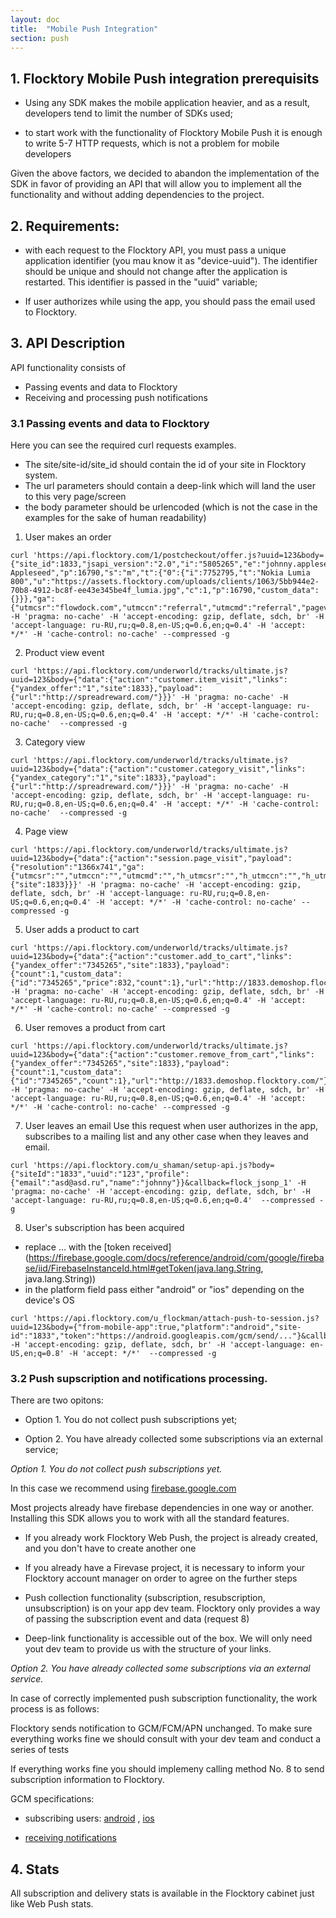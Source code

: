 ```yaml
---
layout: doc
title:  "Mobile Push Integration"
section: push
---
```


## 1. Flocktory Mobile Push integration prerequisits

* Using any SDK makes the mobile application heavier, and as a result, developers tend to limit the number of SDKs used;

* to start work with the functionality of Flocktory Mobile Push it is enough to write 5-7 HTTP requests, which is not a problem for mobile developers

Given the above factors, we decided to abandon the implementation of the SDK in favor of providing an API that will allow you to implement all the functionality and without adding dependencies to the project.


## 2. Requirements:

* with each request to the Flocktory API, you must pass a unique application identifier (you mau know it as "device-uuid"). The identifier should be unique and should not change after the application is restarted. This identifier is passed in the "uuid" variable;

* If user authorizes while using the app, you should pass the email used to Flocktory.



## 3. API Description

API functionality consists of

* Passing events and data to Flocktory
* Receiving and processing push notifications

###  3.1 Passing events and data to Flocktory

Here you can see the required curl requests examples.
* The site/site-id/site_id should contain the id of your site in Flocktory system.
* The url parameters should contain a deep-link which will land the user to this very page/screen
* the body parameter should be urlencoded (which is not the case in the examples for the sake of human readability)

1. User makes an order
```
curl 'https://api.flocktory.com/1/postcheckout/offer.js?uuid=123&body={"site_id":1833,"jsapi_version":"2.0","i":"5805265","e":"johnny.appleseed@gmail.com","n":"Johnny Appleseed","p":16790,"s":"m","t":{"0":{"i":7752795,"t":"Nokia Lumia 800","u":"https://assets.flocktory.com/uploads/clients/1063/5bb944e2-70b8-4912-bc8f-ee43e345be4f_lumia.jpg","c":1,"p":16790,"custom_data":{}}},"ga":{"utmcsr":"flowdock.com","utmccn":"referral","utmcmd":"referral","pageviews":17,"previous_visit_ts":1492714292,"current_visit_at":1492775373}}&callback=flock_jsonp' -H 'pragma: no-cache' -H 'accept-encoding: gzip, deflate, sdch, br' -H 'accept-language: ru-RU,ru;q=0.8,en-US;q=0.6,en;q=0.4' -H 'accept: */*' -H 'cache-control: no-cache' --compressed -g
```

2. Product view event
```
curl 'https://api.flocktory.com/underworld/tracks/ultimate.js?uuid=123&body={"data":{"action":"customer.item_visit","links":{"yandex_offer":"1","site":1833},"payload":{"url":"http://spreadreward.com/"}}}' -H 'pragma: no-cache' -H 'accept-encoding: gzip, deflate, sdch, br' -H 'accept-language: ru-RU,ru;q=0.8,en-US;q=0.6,en;q=0.4' -H 'accept: */*' -H 'cache-control: no-cache'  --compressed -g
```

3. Category view
```
curl 'https://api.flocktory.com/underworld/tracks/ultimate.js?uuid=123&body={"data":{"action":"customer.category_visit","links":{"yandex_category":"1","site":1833},"payload":{"url":"http://spreadreward.com/"}}}' -H 'pragma: no-cache' -H 'accept-encoding: gzip, deflate, sdch, br' -H 'accept-language: ru-RU,ru;q=0.8,en-US;q=0.6,en;q=0.4' -H 'accept: */*' -H 'cache-control: no-cache'  --compressed -g
```

4. Page view
```
curl 'https://api.flocktory.com/underworld/tracks/ultimate.js?uuid=123&body={"data":{"action":"session.page_visit","payload":{"resolution":"1366x741","ga":{"utmcsr":"","utmccn":"","utmcmd":"","h_utmcsr":"","h_utmccn":"","h_utmcmd":""},"url":"http://spreadreward.com/"},"links":{"site":1833}}}' -H 'pragma: no-cache' -H 'accept-encoding: gzip, deflate, sdch, br' -H 'accept-language: ru-RU,ru;q=0.8,en-US;q=0.6,en;q=0.4' -H 'accept: */*' -H 'cache-control: no-cache' --compressed -g
```

5. User adds a product to cart
```
curl 'https://api.flocktory.com/underworld/tracks/ultimate.js?uuid=123&body={"data":{"action":"customer.add_to_cart","links":{"yandex_offer":"7345265","site":1833},"payload":{"count":1,"custom_data":{"id":"7345265","price":832,"count":1},"url":"http://1833.demoshop.flocktory.com/"}}}' -H 'pragma: no-cache' -H 'accept-encoding: gzip, deflate, sdch, br' -H 'accept-language: ru-RU,ru;q=0.8,en-US;q=0.6,en;q=0.4' -H 'accept: */*' -H 'cache-control: no-cache' --compressed -g
```

6. User removes a product from cart
```
curl 'https://api.flocktory.com/underworld/tracks/ultimate.js?uuid=123&body={"data":{"action":"customer.remove_from_cart","links":{"yandex_offer":"7345265","site":1833},"payload":{"count":1,"custom_data":{"id":"7345265","count":1},"url":"http://1833.demoshop.flocktory.com/"}}}' -H 'pragma: no-cache' -H 'accept-encoding: gzip, deflate, sdch, br' -H 'accept-language: ru-RU,ru;q=0.8,en-US;q=0.6,en;q=0.4' -H 'accept: */*' -H 'cache-control: no-cache' --compressed -g
```

7. User leaves an email
Use this request when user authorizes in the app, subscribes to a mailing list and any other case when they leaves and email.
```
curl 'https://api.flocktory.com/u_shaman/setup-api.js?body={"siteId":"1833","uuid":"123","profile":{"email":"asd@asd.ru","name":"johnny"}}&callback=flock_jsonp_1' -H 'pragma: no-cache' -H 'accept-encoding: gzip, deflate, sdch, br' -H 'accept-language: ru-RU,ru;q=0.8,en-US;q=0.6,en;q=0.4'  --compressed -g
```

8. User's subscription has been acquired
* replace ... with the [token received](https://firebase.google.com/docs/reference/android/com/google/firebase/iid/FirebaseInstanceId.html#getToken(java.lang.String, java.lang.String))
* in the platform field pass either "android" or "ios" depending on the device's OS 
```
curl 'https://api.flocktory.com/u_flockman/attach-push-to-session.js?uuid=123&body={"from-mobile-app":true,"platform":"android","site-id":"1833","token":"https://android.googleapis.com/gcm/send/..."}&callback=flock_jsonp' -H 'accept-encoding: gzip, deflate, sdch, br' -H 'accept-language: en-US,en;q=0.8' -H 'accept: */*'  --compressed -g
```


### 3.2 Push supscription and notifications processing.

There are two opitons:

* Option 1. You do not collect push subscriptions yet;

* Option 2. You have already collected some subscriptions via an external service;

_Option 1. You do not collect push subscriptions yet._

In this case we recommend using [firebase.google.com](https://firebase.google.com)

Most projects already have firebase dependencies in one way or another.
Installing this SDK allows you to work with all the standard features.

* If you already work Flocktory Web Push, the project is already created, and you don't have to create another one

* If you already have a Firevase project, it is necessary to inform your Flocktory account manager on order to agree on the further steps

* Push collection functionality (subscription, resubscription, unsubscription) is on your app dev team. Flocktory only provides a way of passing the subscription event and data (request 8)

* Deep-link functionality is accessible out of the box. We will only need yout dev team to provide us with the structure of your links.


_Option 2. You have already collected some subscriptions via an external service._

In case of correctly implemented push subscription functionality, the work process is as follows:

Flocktory sends notification to GCM/FCM/APN unchanged. To make sure everything works fine we should consult with your dev team and conduct a series of tests

If everything works fine you should implemeny calling method No. 8 to send subscription information to Flocktory.

GCM specifications:

* subscribing users: [android](https://developers.google.com/cloud-messaging/android/client) , [ios](https://developers.google.com/cloud-messaging/ios/client)

* [receiving notifications](https://developers.google.com/cloud-messaging/downstream)

## 4. Stats

All subscription and delivery stats is available in the Flocktory cabinet just like Web Push stats.
